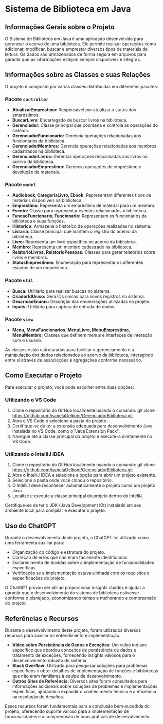 # Sistema de Biblioteca em Java


## Informações Gerais sobre o Projeto
O Sistema de Biblioteca em Java é uma aplicação desenvolvida para gerenciar o acervo de uma biblioteca. Ele permite realizar operações como adicionar, modificar, buscar e emprestar diversos tipos de materiais de leitura. Os dados são armazenados de forma segura em arquivos para garantir que as informações estejam sempre disponíveis e íntegras.

## Informações sobre as Classes e suas Relações
O projeto é composto por várias classes distribuídas em diferentes pacotes:

### Pacote `controller`
- **AtualizarEmprestimo:** Responsável por atualizar o status dos empréstimos.
- **BuscarLivro:** Encarregado de buscar livros na biblioteca.
- **Gerenciador:** Classe principal que coordena e controla as operações do sistema.
- **GerenciadorFuncionario:** Gerencia operações relacionadas aos funcionários da biblioteca.
- **GerenciadorMembros:** Gerencia operações relacionadas aos membros cadastrados na biblioteca.
- **GerenciadorLivros:** Gerencia operações relacionadas aos livros no acervo da biblioteca.
- **GerenciadorEmprestimo:** Gerencia operações de empréstimo e devolução de materiais.

### Pacote `model`
- **Audiobook, CategoriaLivro, Ebook:** Representam diferentes tipos de materiais disponíveis na biblioteca.
- **Emprestimo:** Representa um empréstimo de material para um membro.
- **Evento:** Classe para representar eventos relacionados à biblioteca.
- **FuncaoFuncionario, Funcionario:** Representam os funcionários da biblioteca e suas funções.
- **Historico:** Armazena o histórico de operações realizadas no sistema.
- **Livraria:** Classe principal que mantém o registro do acervo da biblioteca.
- **Livro:** Representa um livro específico no acervo da biblioteca.
- **Membro:** Representa um membro cadastrado na biblioteca.
- **RelatorioLivros, RelatorioPessoas:** Classes para gerar relatórios sobre livros e membros.
- **StatusEmprestimos:** Enumeração para representar os diferentes estados de um empréstimo.

### Pacote `util`
- **Busca:** Utilitário para realizar buscas no sistema.
- **CriadorIdUnico:** Gera IDs únicos para novos registros no sistema.
- **DescricaoEnums:** Descrição das enumerações utilizadas no projeto.
- **Inputs:** Utilitário para captura de entrada de dados.

### Pacote `view`
- **Menu, MenuFuncionarios, MenuLivro, MenuEmprestimo, MenuMembro:** Classes que definem menus e interfaces de interação com o usuário.

As classes estão estruturadas para facilitar o gerenciamento e a manipulação dos dados relacionados ao acervo da biblioteca, interagindo entre si através de associações e agregações conforme necessário.

## Como Executar o Projeto
Para executar o projeto, você pode escolher entre duas opções:

### Utilizando o VS Code
1. Clone o repositório do GitHub localmente usando o comando:
git clone https://github.com/isabelaDelboni/GerenciadorBiblioteca.git 
2. Abra o VS Code e selecione a pasta do projeto.
3. Certifique-se de ter a extensão adequada para desenvolvimento Java instalada no VS Code, como o "Java Extension Pack".
4. Navegue até a classe principal do projeto e execute-a diretamente no VS Code.

### Utilizando o IntelliJ IDEA
1. Clone o repositório do GitHub localmente usando o comando:
git clone https://github.com/isabelaDelboni/GerenciadorBiblioteca.git 
2. Abra o IntelliJ IDEA e selecione a opção para abrir um projeto existente.
3. Selecione a pasta onde você clonou o repositório.
4. O IntelliJ deve reconhecer automaticamente o projeto como um projeto Java.
5. Localize e execute a classe principal do projeto dentro do IntelliJ.

Certifique-se de ter o JDK (Java Development Kit) instalado em seu ambiente local para compilar e executar o projeto.

## Uso do ChatGPT
Durante o desenvolvimento deste projeto, o ChatGPT foi utilizado como uma ferramenta auxiliar para:
- Organização do código e estrutura do projeto.
- Correção de erros que não eram facilmente identificados.
- Esclarecimento de dúvidas sobre a implementação de funcionalidades específicas.
- Verificação se a implementação estava alinhada com os requisitos e especificações do projeto.

O ChatGPT provou ser útil ao proporcionar insights rápidos e ajudar a garantir que o desenvolvimento do sistema de biblioteca estivesse conforme o planejado, economizando tempo e melhorando a compreensão do projeto.

## Referências e Recursos
Durante o desenvolvimento deste projeto, foram utilizados diversos recursos para auxiliar no entendimento e implementação:
- **Vídeo sobre Persistência de Dados e Exceções:** Um vídeo indiano específico que abordou conceitos de persistência de dados e tratamento de exceções, fornecendo insights valiosos para o desenvolvimento robusto do sistema.
- **Stack Overflow:** Utilizado para pesquisar soluções para problemas específicos e obter detalhes de implementação de funções e bibliotecas que não eram familiares à equipe de desenvolvimento.
- **Outros Sites de Referência:** Diversos sites foram consultados para informações adicionais sobre soluções de problemas e implementações específicas, ajudando a expandir o conhecimento técnico e a eficiência na resolução de desafios.

Esses recursos foram fundamentais para a conclusão bem-sucedida do projeto, oferecendo suporte valioso para a implementação de funcionalidades e a compreensão de boas práticas de desenvolvimento.

